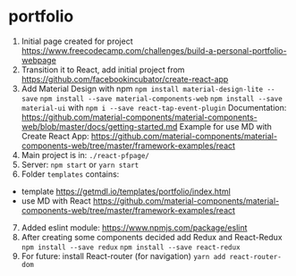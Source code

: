 # portfolio

1. Initial page created for project https://www.freecodecamp.com/challenges/build-a-personal-portfolio-webpage
2. Transition it to React, add initial project from
https://github.com/facebookincubator/create-react-app
3. Add Material Design with npm
`npm install material-design-lite --save`
`npm install --save material-components-web`
`npm install --save material-ui` with `npm i --save react-tap-event-plugin`
Documentation:
https://github.com/material-components/material-components-web/blob/master/docs/getting-started.md
Example for use MD with Create React App:
https://github.com/material-components/material-components-web/tree/master/framework-examples/react
4. Main project is in:
`./react-pfpage/`
5. Server:
`npm start` or `yarn start`
6. Folder `templates` contains:
- template https://getmdl.io/templates/portfolio/index.html
- use MD with React https://github.com/material-components/material-components-web/tree/master/framework-examples/react
7. Added eslint module:
https://www.npmjs.com/package/eslint
8. After creating some components decided add Redux and React-Redux
`npm install --save redux`
`npm install --save react-redux`
9. For future:
install React-router (for navigation)
`yarn add react-router-dom`
